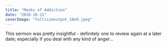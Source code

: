 ```yaml
---
title: "Masks of Addiction"
date: "2018-10-21"
coverImage: "fullsizeoutput_18e9.jpeg"
---
```


This sermon was pretty insightful - definitely one to review again at a later date; especially if you deal with any kind of anger...

